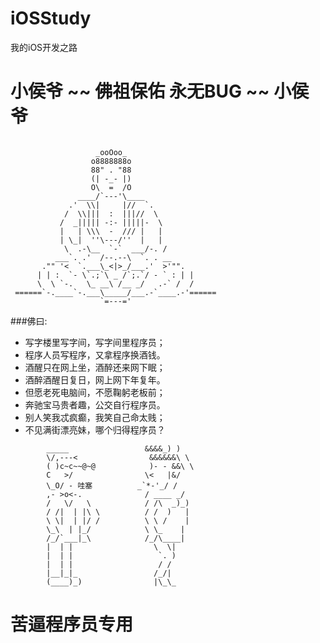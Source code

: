 # iOSStudy
我的iOS开发之路



# 小侯爷 ~~ 佛祖保佑   永无BUG ~~ 小侯爷
```

                   _ooOoo_
                  o8888888o
                  88" . "88
                  (| -_- |)
                  O\  =  /O
               ____/`---'\____
             .'  \\|     |//  `.
            /  \\|||  :  |||//  \
           /  _||||| -:- |||||-  \
           |   | \\\  -  /// |   |
           | \_|  ''\---/''  |   |
            \  .-\__  `-`  ___/-. /
          ___`. .'  /--.--\  `. . __
       ."" '<  `.___\_<|>_/___.'  >'"".
      | | :  `- \`.;`\ _ /`;.`/ - ` : | |
      \  \ `-.   \_ __\ /__ _/   .-` /  /
 ======`-.____`-.___\_____/___.-`____.-'======
                    `=---='
```
 
###佛曰:
- 写字楼里写字间，写字间里程序员；
- 程序人员写程序，又拿程序换酒钱。
- 酒醒只在网上坐，酒醉还来网下眠；
- 酒醉酒醒日复日，网上网下年复年。
- 但愿老死电脑间，不愿鞠躬老板前；
- 奔驰宝马贵者趣，公交自行程序员。
- 别人笑我忒疯癫，我笑自己命太贱；
- 不见满街漂亮妹，哪个归得程序员？


```
        _____                 &&&&_) )
        \/,---<                &&&&&&\ \
        ( )c~c~~@~@            )- - &&\ \
        C   >/                \<   |&/
        \_O/ - 哇塞          _`*-'_/ /
        ,- >o<-.              / ____ _/
        /   \/   \            / /\  _)_)
        / /|  | |\ \          / /  )   |
        \ \|  | |/ /          \ \ /    |
        \_\  | |_/            \ \_    |
        /_/`___|_\            /_/\____|
        |  | |                  \  \|
        |  | |                   `. )
        |  | |                   / /
        |__|_|_                 /_/|
        (____)_)                |\_\_                
```


# 苦逼程序员专用

